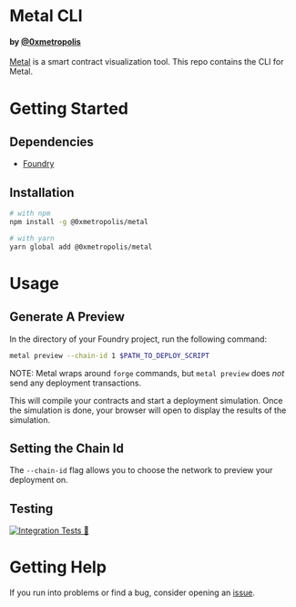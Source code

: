 # Metal CLI

#### by [@0xmetropolis](https://twitter.com/0xMetropolis)

[Metal](https://metal.build/) is a smart contract visualization tool. This repo contains the CLI for
Metal.

# Getting Started

## Dependencies

- [Foundry](https://getfoundry.sh/)

## Installation

```bash
# with npm
npm install -g @0xmetropolis/metal

# with yarn
yarn global add @0xmetropolis/metal
```

# Usage

## Generate A Preview

In the directory of your Foundry project, run the following command:

```bash
metal preview --chain-id 1 $PATH_TO_DEPLOY_SCRIPT
```

NOTE: Metal wraps around `forge` commands, but `metal preview` does _not_ send any deployment
transactions.

This will compile your contracts and start a deployment simulation. Once the simulation is done,
your browser will open to display the results of the simulation.

## Setting the Chain Id

The `--chain-id` flag allows you to choose the network to preview your deployment on.

## Testing

[![Integration Tests 🌁](https://github.com/0xmetropolis/cli/actions/workflows/integrationTest.yml/badge.svg)](https://github.com/0xmetropolis/cli/actions/workflows/integrationTest.yml)

# Getting Help

If you run into problems or find a bug, consider opening an
[issue](https://github.com/0xmetropolis/cli/issues/new).
